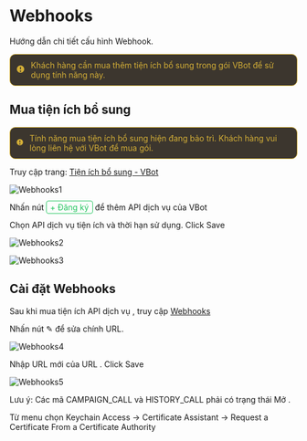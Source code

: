 # Webhooks

Hướng dẫn chi tiết cấu hình Webhook.    

<div style="display: flex; align-items: center; padding: 10px; border: 1px solid #d4af37; border-radius: 10px; background-color: #3c362e; color: #d4af37;">
    <svg width="20" height="20" viewBox="0 0 20 20" fill="currentColor" style="margin-right: 10px;">
        <path fill-rule="evenodd" d="M18 8A8 8 0 1 1 2 8a8 8 0 0 1 16 0zM9 4a1 1 0 0 1 2 0v4a1 1 0 0 1-2 0V4zm1 10a1.5 1.5 0 1 1 0-3 1.5 1.5 0 0 1 0 3z" clip-rule="evenodd"></path>
    </svg>
    <span>Khách hàng cần mua thêm tiện ích bổ sung trong gói VBot để sử dụng tính năng này.</span>
</div>

## Mua tiện ích bổ sung

<div style="display: flex; align-items: center; padding: 10px; border: 1px solid #d4af37; border-radius: 10px; background-color: #3c362e; color: #d4af37;">
    <svg width="20" height="20" viewBox="0 0 20 20" fill="currentColor" style="margin-right: 10px;">
        <path fill-rule="evenodd" d="M18 8A8 8 0 1 1 2 8a8 8 0 0 1 16 0zM9 4a1 1 0 0 1 2 0v4a1 1 0 0 1-2 0V4zm1 10a1.5 1.5 0 1 1 0-3 1.5 1.5 0 0 1 0 3z" clip-rule="evenodd"></path>
    </svg>
    <span>Tính năng mua tiện ích bổ sung hiện đang bảo trì. Khách hàng vui lòng liên hệ với VBot để mua gói.</span>
</div>

Truy cập trang: [Tiện ích bổ sung - VBot](https://console.vbot.vn/login?backurl=https%3A%2F%2Fconsole.vbot.vn%2Fuseraddon)

 
![Webhooks1](/Webhooks/Webhooks1.avif)

Nhấn nút
<span style="color: #22c55e; border: 1px solid #22c55e; padding: 2px 6px; border-radius: 4px;">+ Đăng ký</span> 
để thêm API dịch vụ của VBot


Chọn API <span class="highlight-text">dịch vụ tiện</span> ích và thời hạn sử dụng. <span class="highlight-text">Click </span> Save

![Webhooks2](/Webhooks/Webhooks2.avif)

![Webhooks3](/Webhooks/Webhooks3.avif)

## Cài đặt Webhooks

Sau khi mua tiện ích <span class="highlight-text">API dịch vụ </span> , truy cập [ Webhooks](https://console.vbot.vn/login?backurl=https%3A%2F%2Fconsole.vbot.vn%2Fuseraddon)

Nhấn nút ✎ để sửa chính URL.

![Webhooks4](/Webhooks/Webhooks4.avif)

Nhập URL mới của <span class="highlight-text"> URL </span>  . <span class="highlight-text"> Click </span> Save

![Webhooks5](/Webhooks/Webhooks5.avif)

<div class="note">
Lưu ý: Các mã <span class="highlight-text"> CAMPAIGN_CALL </span> và <span class="highlight-text"> HISTORY_CALL </span> phải có trạng thái <span class="highlight-text"> Mở </span> . 
</div>

Từ menu chọn Keychain Access → Certificate Assistant -> Request a Certificate From a Certificate Authority
